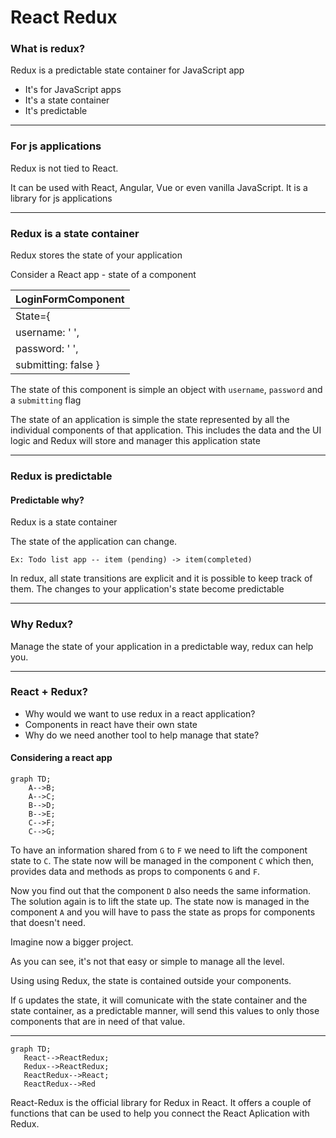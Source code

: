 # React Redux

### What is redux?
Redux is a predictable state container for JavaScript app

- It's for JavaScript apps
- It's a state container
- It's predictable
---
### For js applications

Redux is not tied to React.

It can be used with React, Angular, Vue or even vanilla JavaScript.
It is a library for js applications

---
### Redux is a state container

Redux stores the state of your application

Consider a React app - state of a component

|**LoginFormComponent**|
|:---------------------|
| State={              |
|   username: ' ',     |
|   password: ' ',     |
|   submitting: false }|

The state of this component is simple an object with `username`, `password` and a `submitting` flag

The state of an application is simple the state represented by all the individual components of that application. This includes the data and the UI logic and Redux will store and manager this application state

---
### Redux is predictable
#### Predictable why?
Redux is a state container

The state of the application can change.

```Ex: Todo list app -- item (pending) -> item(completed)```

In redux, all state transitions are explicit and it is possible to keep track of them. The changes to your application's state become predictable

---
### Why Redux?
Manage the state of your application in a  predictable way, redux can help you.

---
### React + Redux?
- Why would we want to use redux in a react application?
- Components in react have their own state
- Why do we need another tool to help manage that state?

#### Considering a react app


```mermaid
graph TD;
    A-->B;
    A-->C;
    B-->D;
    B-->E;
    C-->F;
    C-->G;
```

To have an information shared from `G` to `F` we need to lift the component state to `C`. The state now will be managed in the component `C` which then, provides data and methods as props to components `G` and `F`.

Now you find out that the component `D` also needs the same information. The solution again is to lift the state up. The state now is managed in the component `A` and you will have to pass the state as props for components that doesn't need.

Imagine now a bigger project. 

As you can see, it's not that easy or simple to manage all the level.

Using using Redux, the state is contained outside your components.

If `G` updates the state, it will comunicate with the state container and the state container, as a predictable manner, will send this values to only those components that are in need of that value.

---
```mermaid
graph TD;
   React-->ReactRedux;
   Redux-->ReactRedux;
   ReactRedux-->React;
   ReactRedux-->Red
```
React-Redux is the official library for Redux in React. It offers a couple of functions that can be used to help you connect the React Aplication with Redux.
